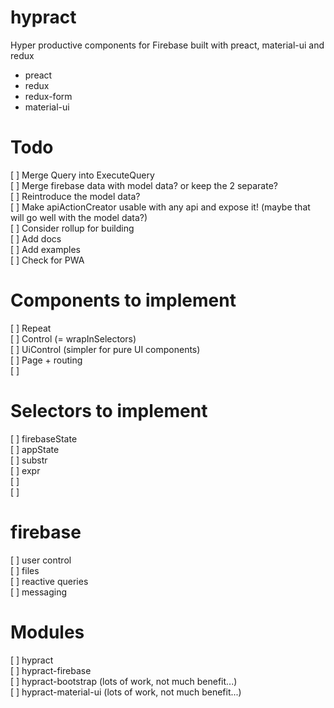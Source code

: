 # hypract

Hyper productive components for Firebase built with preact, material-ui and redux

 - preact
 - redux
 - redux-form
 - material-ui


# Todo

[ ] Merge Query into ExecuteQuery  
[ ] Merge firebase data with model data? or keep the 2 separate?  
[ ] Reintroduce the model data?  
[ ] Make apiActionCreator usable with any api and expose it! (maybe that will go well with the model data?)  
[ ] Consider rollup for building  
[ ] Add docs  
[ ] Add examples  
[ ] Check for PWA  

# Components to implement

[ ] Repeat  
[ ] Control (= wrapInSelectors)  
[ ] UiControl (simpler for pure UI components)  
[ ] Page + routing  
[ ]   

# Selectors to implement

[ ] firebaseState  
[ ] appState  
[ ] substr  
[ ] expr  
[ ]   
[ ]   

# firebase

[ ] user control  
[ ] files  
[ ] reactive queries  
[ ] messaging  

# Modules

[ ] hypract  
[ ] hypract-firebase  
[ ] hypract-bootstrap (lots of work, not much benefit...)  
[ ] hypract-material-ui (lots of work, not much benefit...)  
